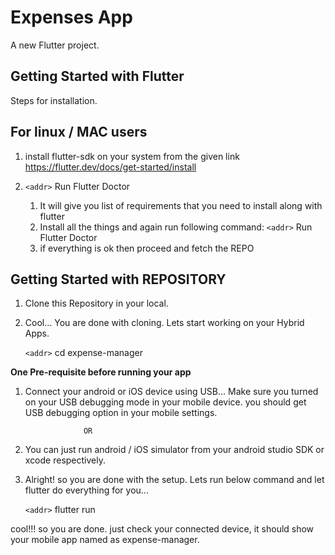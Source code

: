 # Expenses App

A new Flutter project.

## Getting Started with Flutter

Steps for installation.

## For linux / MAC users

1. install flutter-sdk on your system from the given link https://flutter.dev/docs/get-started/install

2. `<addr>` Run Flutter Doctor
    1. It will give you list of requirements that you need to install along with flutter
    2. Install all the things and again run following command:
     `<addr>` Run Flutter Doctor
    3. if everything is ok then proceed and fetch the REPO


## Getting Started with REPOSITORY

1. Clone this Repository in your local.

2. Cool... You are done with cloning. Lets start working on your Hybrid Apps.

    `<addr>` cd expense-manager

**One Pre-requisite before running your app**

1. Connect your android or iOS device using USB... Make sure you turned on your USB debugging mode in your mobile device.
you should get USB debugging option in your mobile settings.

                    OR 
1. You can just run android / iOS simulator from your android studio SDK or xcode respectively.

2. Alright! so you are done with the setup. Lets run below command and let flutter do everything for you...

    `<addr>` flutter run


cool!!! so you are done. just check your connected device, it should show your mobile app named as expense-manager.
